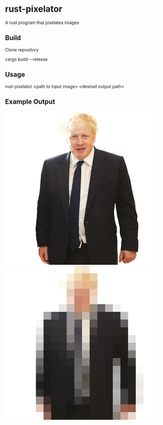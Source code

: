 # rust-pixelator
A rust program that pixelates images

## Build

Clone repository

cargo build --release

## Usage

rust-pixelator \<path to input image\> \<desired output path\>

## Example Output

![Boris Johnson](images/bojo.png) ![Pixelated Boris Johnson](images/pixelated.png)